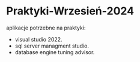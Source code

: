 # Praktyki-Wrzesień-2024
aplikacje potrzebne na praktyki:
- visual studio 2022.
- sql server managment studio.
- database engine tuning advisor.
